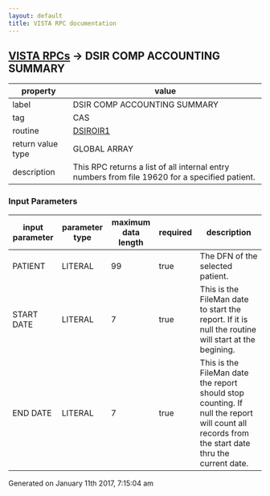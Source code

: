 ```yaml
---
layout: default
title: VISTA RPC documentation
---
```




## [VISTA RPCs](TableOfContent.md) &#8594; DSIR COMP ACCOUNTING SUMMARY 

 property | value 
--- | --- 
 label | DSIR COMP ACCOUNTING SUMMARY
 tag | CAS
 routine | [DSIROIR1](http://code.osehra.org/dox/Routine_DSIROIR1_source.html)
 return value type | GLOBAL ARRAY
 description | This RPC returns a list of all internal entry numbers from file 19620 for a specified patient.

### Input Parameters

| input parameter | parameter type | maximum data length | required | description | 
| --- | --- | --- | --- | --- | 
| PATIENT | LITERAL | 99 | true | The DFN of the selected patient. | 
| START DATE | LITERAL | 7 | true | This is the FileMan date to start the report.  If it is null the routine will start at the begining. | 
| END DATE | LITERAL | 7 | true | This is the FileMan date the report should stop counting.  If null the report will count all records from the start date thru the current date. | 




 Generated on January 11th 2017, 7:15:04 am